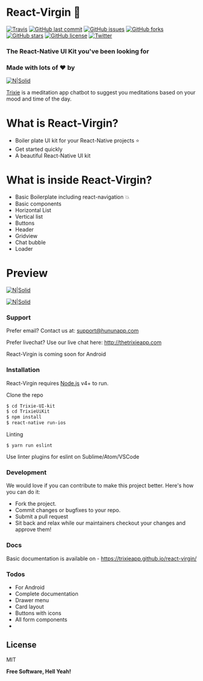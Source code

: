 # React-Virgin :dancer:
[![Travis](https://img.shields.io/travis/Trixieapp/react-virgin.svg)]()
[![GitHub last commit](https://img.shields.io/github/last-commit/Trixieapp/react-virgin.svg)]()
[![GitHub issues](https://img.shields.io/github/issues/Trixieapp/react-virgin.svg)](https://github.com/Trixieapp/react-virgin/issues)
[![GitHub forks](https://img.shields.io/github/forks/Trixieapp/react-virgin.svg)](https://github.com/Trixieapp/react-virgin/network)
[![GitHub stars](https://img.shields.io/github/stars/Trixieapp/react-virgin.svg)](https://github.com/Trixieapp/react-virgin/stargazers)
[![GitHub license](https://img.shields.io/github/license/Trixieapp/react-virgin.svg)](https://github.com/Trixieapp/react-virgin/blob/master/LICENSE)
[![Twitter](https://img.shields.io/twitter/url/https/github.com/Trixieapp/react-virgin.svg?style=social)](https://twitter.com/intent/tweet?text=Wow:&url=https%3A%2F%2Fgithub.com%2FTrixieapp%2Freact-virgin)


### The React-Native UI Kit you've been looking for

### Made with lots of :heart: by

[![N|Solid](http://thetrixieapp.com/img/hunun-logo-text.png)](http://thetrixieapp.com)

[Trixie](http://thetrixieapp.com) is a meditation app chatbot to suggest you meditations based on your mood and time of the day.

# What is React-Virgin?

  - Boiler plate UI kit for your React-Native projects :star:
  - Get started quickly
  - A beautiful React-Native UI kit

# What is inside React-Virgin?

  - Basic Boilerplate including react-navigation :boom:
  - Basic components 
  - Horizontal List
  - Vertical list
  - Buttons
  - Header
  - Gridview
  - Chat bubble
  - Loader
  
 # Preview
[![N|Solid](https://s3-us-west-2.amazonaws.com/trixie-public/react-virgin1.png)](http://thetrixieapp.com)

[![N|Solid](https://s3-us-west-2.amazonaws.com/trixie-public/react-virgin2.png)](http://thetrixieapp.com)


### Support

Prefer email? Contact us at: support@hununapp.com

Prefer livechat? Use our live chat here: http://thetrixieapp.com

React-Virgin is coming soon for Android

### Installation

React-Virgin requires [Node.js](https://nodejs.org/) v4+ to run.

Clone the repo

```sh
$ cd Trixie-UI-kit
$ cd TrixieUiKit
$ npm install
$ react-native run-ios
```

Linting
```
$ yarn run eslint
```
Use linter plugins for eslint on Sublime/Atom/VSCode

### Development

We would love if you can contribute to make this project better. Here's how you can do it:

 - Fork the project.
 - Commit changes or bugfixes to your repo.
 - Submit a pull request
 - Sit back and relax while our maintainers checkout your changes and approve them!

### Docs

Basic documentation is available on - https://trixieapp.github.io/react-virgin/

### Todos

 - For Android
 - Complete documentation
 - Drawer menu
 - Card layout
 - Buttons with icons
 - All form components
 - 

License
----

MIT


**Free Software, Hell Yeah!**
